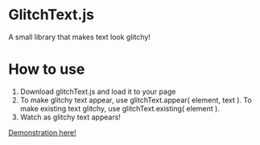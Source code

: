 # GlitchText.js

A small library that makes text look glitchy!

# How to use
1. Download glitchText.js and load it to your page
2. To make glitchy text appear, use glitchText.appear( element, text ). To make existing text glitchy, use glitchText.existing( element ).
4. Watch as glitchy text appears!

[Demonstration here!](https://clikuki.github.io/glitchText/)
